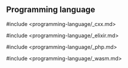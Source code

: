 ## Programming language

#include <programming-language/_cxx.md>

#include <programming-language/_elixir.md>

#include <programming-language/_php.md>

#include <programming-language/_wasm.md>
